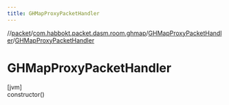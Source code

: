 ```yaml
---
title: GHMapProxyPacketHandler
---
```

//[packet](../../../index.html)/[com.habbokt.packet.dasm.room.ghmap](../index.html)/[GHMapProxyPacketHandler](index.html)/[GHMapProxyPacketHandler](-g-h-map-proxy-packet-handler.html)



# GHMapProxyPacketHandler



[jvm]\
constructor()




